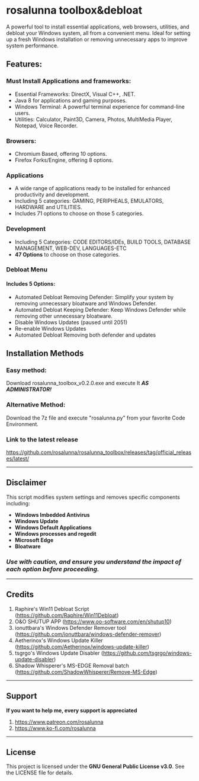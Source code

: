 # rosalunna toolbox&debloat
A powerful tool to install essential applications, web browsers, utilities, and debloat your Windows system, all from a convenient menu. 
Ideal for setting up a fresh Windows installation or removing unnecessary apps to improve system performance.

## Features:
### Must Install Applications and frameworks:
- Essential Frameworks: DirectX, Visual C++, .NET.
- Java 8 for applications and gaming purposes.
- Windows Terminal: A powerful terminal experience for command-line users.
- Utilities: Calculator, Paint3D, Camera, Photos, MultiMedia Player, Notepad, Voice Recorder.
### Browsers:
- Chromium Based, offering 10 options.
- Firefox Forks/Engine, offering 8 options.
### Applications
- A wide range of applications ready to be installed for enhanced productivity and development.
- Including 5 categories: GAMING, PERIPHEALS, EMULATORS, HARDWARE and UTILITIES.
- Includes 71 options to choose on those 5 categories.
### Development
- Including 5 Categories: CODE EDITORS/IDEs, BUILD TOOLS, DATABASE MANAGEMENT, WEB-DEV, LANGUAGES-ETC
- **47 Options** to choose on those categories.
### Debloat Menu
#### Includes 5 Options:
- Automated Debloat Removing Defender: Simplify your system by removing unnecessary bloatware and Windows Defender.
- Automated Debloat Keeping Defender: Keep Windows Defender while removing other unnecessary bloatware.
- Disable Windows Updates (paused until 2051)
- Re-enable Windows Updates
- Automated Debloat Removing both defender and updates

## Installation Methods
### Easy method:
Download rosalunna_toolbox_v0.2.0.exe and execute It ***AS ADMINISTRATOR!***

### Alternative Method:
Download the 7z file and execute "rosalunna.py" from your favorite Code Environment.

### Link to the latest release
https://github.com/rosalunna/rosalunna_toolbox/releases/tag/official_releases/latest/

---

## Disclaimer
This script modifies system settings and removes specific components including:
- **Windows Imbedded Antivirus**
- **Windows Update**
- **Windows Default Applications**
- **Windows processes and regedit**
- **Microsoft Edge**
- **Bloatware**


### ***Use with caution, and ensure you understand the impact of each option before proceeding.***

---

## Credits
1. Raphire's Win11 Debloat Script (https://github.com/Raphire/Win11Debloat)
2. O&O SHUTUP APP (https://www.oo-software.com/en/shutup10)
3. ionuttbara's Windows Defender Remover tool (https://github.com/ionuttbara/windows-defender-remover)
4. Aetherinox's Windows Update Killer (https://github.com/Aetherinox/windows-update-killer)
5. tsgrgo's Windows Update Disabler (https://github.com/tsgrgo/windows-update-disabler)
6. Shadow Whisperer's MS-EDGE Removal batch (https://github.com/ShadowWhisperer/Remove-MS-Edge)

---
## Support
**If you want to help me, every support is appreciated**
1. https://www.patreon.com/rosalunna
2. https://www.ko-fi.com/rosalunna
   
---

## License
This project is licensed under the **GNU General Public License v3.0**. See the LICENSE file for details.


